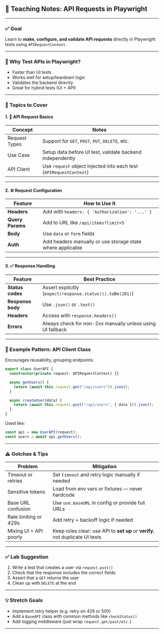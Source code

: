 ## 🧪 Teaching Notes: API Requests in Playwright

---

### ✅ **Goal**

Learn to **make, configure, and validate API requests** directly in Playwright tests using `APIRequestContext`.

---

### 🧠 Why Test APIs in Playwright?

- Faster than UI tests
- Works well for setup/teardown logic
- Validates the backend directly
- Great for hybrid tests (UI + API)

---

### 🧱 Topics to Cover

#### 1. 🚀 API Request Basics

| Concept       | Notes                                                              |
| ------------- | ------------------------------------------------------------------ |
| Request Types | Support for `GET`, `POST`, `PUT`, `DELETE`, etc.                   |
| Use Case      | Setup data before UI test, validate backend independently          |
| API Client    | Use `request` object injected into each test (`APIRequestContext`) |

---

#### 2. ⚙️ Request Configuration

| Feature          | How to Use It                                              |
| ---------------- | ---------------------------------------------------------- |
| **Headers**      | Add with `headers: { 'Authorization': '...' }`             |
| **Query Params** | Add to URL like `/api/items?limit=5`                       |
| **Body**         | Use `data` or `form` fields                                |
| **Auth**         | Add headers manually or use storage state where applicable |

---

#### 3. ✅ Response Handling

| Feature           | Best Practice                                              |
| ----------------- | ---------------------------------------------------------- |
| **Status codes**  | Assert explicitly (`expect(response.status()).toBe(201)`)  |
| **Response body** | Use `.json()` or `.text()`                                 |
| **Headers**       | Access with `response.headers()`                           |
| **Errors**        | Always check for non-2xx manually unless using UI fallback |

---

### 🧪 Example Pattern: API Client Class

Encourages reusability, grouping endpoints:

```ts
export class UserAPI {
  constructor(private request: APIRequestContext) {}

  async getUsers() {
    return (await this.request.get("/api/users")).json();
  }

  async createUser(data) {
    return (await this.request.post("/api/users", { data })).json();
  }
}
```

Used like:

```ts
const api = new UserAPI(request);
const users = await api.getUsers();
```

---

### ⚠️ Gotchas & Tips

| Problem                | Mitigation                                                                    |
| ---------------------- | ----------------------------------------------------------------------------- |
| Timeout or retries     | Set `timeout` and retry logic manually if needed                              |
| Sensitive tokens       | Load from env vars or fixtures — never hardcode                               |
| Base URL confusion     | Use `use.baseURL` in config or provide full URLs                              |
| Rate limiting or 429s  | Add retry + backoff logic if needed                                           |
| Mixing UI + API poorly | Keep roles clear: use API to **set up** or **verify**, not duplicate UI tests |

---

### ✅ Lab Suggestion

1. Write a test that creates a user via `request.post()`
2. Check that the response includes the correct fields
3. Assert that a `GET` returns the user
4. Clean up with `DELETE` at the end

---

### 💡 Stretch Goals

- Implement retry helper (e.g. retry on 429 or 500)
- Add a `BaseAPI` class with common methods like `checkStatus()`
- Add logging middleware (just wrap `request.get/post/etc.`)

---
